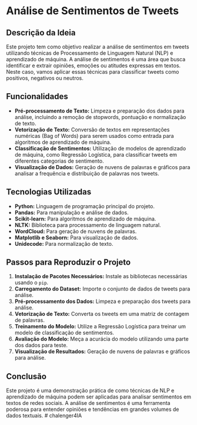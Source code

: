 # Análise de Sentimentos de Tweets

## Descrição da Ideia

Este projeto tem como objetivo realizar a análise de sentimentos em tweets utilizando técnicas de Processamento de Linguagem Natural (NLP) e aprendizado de máquina. A análise de sentimentos é uma área que busca identificar e extrair opiniões, emoções ou atitudes expressas em textos. Neste caso, vamos aplicar essas técnicas para classificar tweets como positivos, negativos ou neutros.

## Funcionalidades

- **Pré-processamento de Texto:** Limpeza e preparação dos dados para análise, incluindo a remoção de stopwords, pontuação e normalização de texto.
- **Vetorização de Texto:** Conversão de textos em representações numéricas (Bag of Words) para serem usados como entrada para algoritmos de aprendizado de máquina.
- **Classificação de Sentimentos:** Utilização de modelos de aprendizado de máquina, como Regressão Logística, para classificar tweets em diferentes categorias de sentimento.
- **Visualização de Dados:** Geração de nuvens de palavras e gráficos para analisar a frequência e distribuição de palavras nos tweets.

## Tecnologias Utilizadas

- **Python:** Linguagem de programação principal do projeto.
- **Pandas:** Para manipulação e análise de dados.
- **Scikit-learn:** Para algoritmos de aprendizado de máquina.
- **NLTK:** Biblioteca para processamento de linguagem natural.
- **WordCloud:** Para geração de nuvens de palavras.
- **Matplotlib e Seaborn:** Para visualização de dados.
- **Unidecode:** Para normalização de texto.

## Passos para Reproduzir o Projeto

1. **Instalação de Pacotes Necessários:** Instale as bibliotecas necessárias usando o `pip`.
2. **Carregamento do Dataset:** Importe o conjunto de dados de tweets para análise.
3. **Pré-processamento dos Dados:** Limpeza e preparação dos tweets para análise.
4. **Vetorização de Texto:** Converta os tweets em uma matriz de contagem de palavras.
5. **Treinamento do Modelo:** Utilize a Regressão Logística para treinar um modelo de classificação de sentimentos.
6. **Avaliação do Modelo:** Meça a acurácia do modelo utilizando uma parte dos dados para teste.
7. **Visualização de Resultados:** Geração de nuvens de palavras e gráficos para análise.

## Conclusão

Este projeto é uma demonstração prática de como técnicas de NLP e aprendizado de máquina podem ser aplicadas para analisar sentimentos em textos de redes sociais. A análise de sentimentos é uma ferramenta poderosa para entender opiniões e tendências em grandes volumes de dados textuais.
#   c h a l e n g e r 4 I A  
 